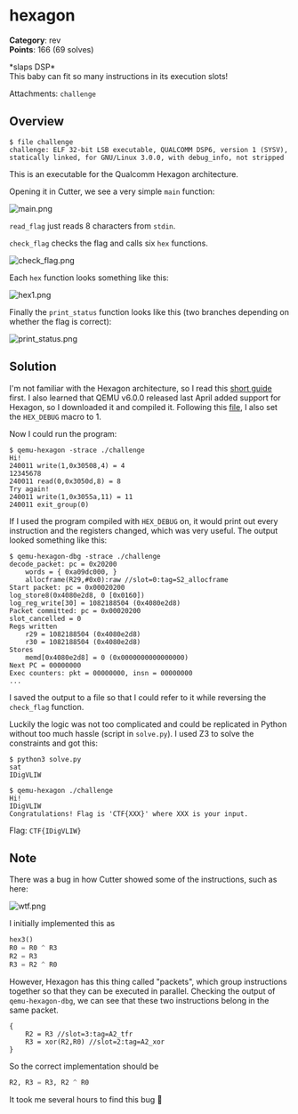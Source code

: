 # hexagon

**Category**: rev \
**Points**: 166 (69 solves)

\*slaps DSP\* \
This baby can fit so many instructions in its execution slots!

Attachments: `challenge`

## Overview

```
$ file challenge
challenge: ELF 32-bit LSB executable, QUALCOMM DSP6, version 1 (SYSV), statically linked, for GNU/Linux 3.0.0, with debug_info, not stripped
```

This is an executable for the Qualcomm Hexagon architecture.

Opening it in Cutter, we see a very simple `main` function:

![main.png](main.png)

`read_flag` just reads 8 characters from `stdin`.

`check_flag` checks the flag and calls six `hex` functions.

![check_flag.png](check_flag.png)

Each `hex` function looks something like this:

![hex1.png](hex1.png)

Finally the `print_status` function looks like this (two branches depending on
whether the flag is correct):

![print_status.png](print_status.png)

## Solution

I'm not familiar with the Hexagon architecture, so I read this
[short guide](https://github.com/programa-stic/hexag00n/blob/master/docs/intro_to_hexagon.rst)
first. I also learned that QEMU v6.0.0 released last April added support for
Hexagon, so I downloaded it and compiled it. Following this
[file](https://github.com/qemu/qemu/blob/v6.0.0/target/hexagon/README), I also
set the `HEX_DEBUG` macro to 1.

Now I could run the program:

```
$ qemu-hexagon -strace ./challenge
Hi!
240011 write(1,0x30508,4) = 4
12345678
240011 read(0,0x3050d,8) = 8
Try again!
240011 write(1,0x3055a,11) = 11
240011 exit_group(0)
```

If I used the program compiled with `HEX_DEBUG` on, it would print out every
instruction and the registers changed, which was very useful. The output looked
something like this:

```
$ qemu-hexagon-dbg -strace ./challenge
decode_packet: pc = 0x20200
    words = { 0xa09dc000, }
	allocframe(R29,#0x0):raw //slot=0:tag=S2_allocframe
Start packet: pc = 0x00020200
log_store8(0x4080e2d8, 0 [0x0160])
log_reg_write[30] = 1082188504 (0x4080e2d8)
Packet committed: pc = 0x00020200
slot_cancelled = 0
Regs written
	r29 = 1082188504 (0x4080e2d8)
	r30 = 1082188504 (0x4080e2d8)
Stores
	memd[0x4080e2d8] = 0 (0x0000000000000000)
Next PC = 00000000
Exec counters: pkt = 00000000, insn = 00000000
...
```

I saved the output to a file so that I could refer to it while reversing the
`check_flag` function.

Luckily the logic was not too complicated and could be replicated in Python
without too much hassle (script in `solve.py`). I used Z3 to solve the
constraints and got this:

```
$ python3 solve.py
sat
IDigVLIW

$ qemu-hexagon ./challenge
Hi!
IDigVLIW
Congratulations! Flag is 'CTF{XXX}' where XXX is your input.
```

Flag: `CTF{IDigVLIW}`

## Note

There was a bug in how Cutter showed some of the instructions, such as here:

![wtf.png](wtf.png)

I initially implemented this as

```python
hex3()
R0 = R0 ^ R3
R2 = R3
R3 = R2 ^ R0
```

However, Hexagon has this thing called "packets", which group instructions
together so that they can be executed in parallel. Checking the output of
`qemu-hexagon-dbg`, we can see that these two instructions belong in the same
packet.
```
{
    R2 = R3 //slot=3:tag=A2_tfr
    R3 = xor(R2,R0) //slot=2:tag=A2_xor
}
```

So the correct implementation should be
```python
R2, R3 = R3, R2 ^ R0
```

It took me several hours to find this bug :facepalm:
